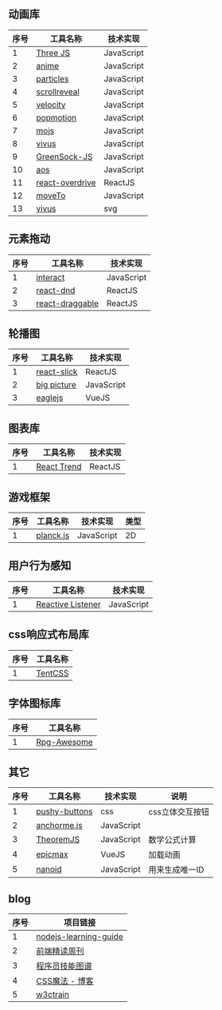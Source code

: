 ## 动画库

序号 | 工具名称 | 技术实现
--- | --- | ---
1 | [Three JS](https://github.com/mrdoob/three.js) | JavaScript
2 | [anime](https://github.com/juliangarnier/anime) | JavaScript
3 | [particles](https://github.com/VincentGarreau/particles.js) | JavaScript
4 | [scrollreveal](https://github.com/jlmakes/scrollreveal) | JavaScript
5 | [velocity](https://github.com/julianshapiro/velocity) | JavaScript
6 | [popmotion](https://github.com/Popmotion/popmotion) | JavaScript
7 | [mojs](https://github.com/legomushroom/mojs) | JavaScript
8 | [vivus](https://github.com/maxwellito/vivus) | JavaScript
9 | [GreenSock-JS](https://github.com/greensock/GreenSock-JS) | JavaScript
10 | [aos](https://github.com/michalsnik/aos) | JavaScript
11 | [react-overdrive](https://github.com/berzniz/react-overdrive) | ReactJS
12 | [moveTo](https://hsnaydd.github.io/moveTo/demo/)  | JavaScript
13 | [vivus](https://maxwellito.github.io/vivus/) | svg


## 元素拖动

序号 | 工具名称 | 技术实现
--- | --- | ---
1 | [interact](https://github.com/taye/interact.js)  | JavaScript
2 | [react-dnd](https://github.com/react-dnd/react-dnd) | ReactJS
3 | [react-draggable](https://github.com/mzabriskie/react-draggable) | ReactJS

## 轮播图

序号 | 工具名称 | 技术实现
--- | --- | ---
1 | [react-slick](https://github.com/akiran/react-slick) | ReactJS
2 | [big picture](https://henrygd.me/bigpicture/) | JavaScript 
3 | [eaglejs](https://zulko.github.io/eaglejs-demo/#/) | VueJS

## 图表库

序号 | 工具名称 | 技术实现
--- | --- | ---
1 | [React Trend](https://unsplash.github.io/react-trend/) | ReactJS

## 游戏框架

序号 | 工具名称 | 技术实现 | 类型
--- | --- | --- | ---
1 | [planck.js](http://piqnt.com/planck.js/) | JavaScript | 2D


## 用户行为感知
序号 | 工具名称 | 技术实现
--- | --- | ---
1 | [Reactive Listener](https://zurb.com/playground/reactive-animation-listener#) | JavaScript

## css响应式布局库

序号 | 工具名称
--- | ---
1 | [TentCSS](https://css.sitetent.com/)

## 字体图标库

序号 | 工具名称
--- | ---
1 | [Rpg-Awesome](http://nagoshiashumari.github.io/Rpg-Awesome/)

## 其它

序号 | 工具名称 | 技术实现 | 说明
--- | --- | --- | ---
1 | [pushy-buttons](https://iraul.github.io/pushy-buttons/) | css | css立体交互按钮
2 | [anchorme.js](http://alexcorvi.github.io/anchorme.js/) | JavaScript
3 | [TheoremJS](https://github.com/arguiot/TheoremJS) | JavaScript | 数学公式计算
4 | [epicmax](https://epic-spinners.epicmax.co/#/) | VueJS | 加载动画
5 | [nanoid](https://github.com/ai/nanoid) | JavaScript | 用来生成唯一ID

## blog

序号 | 项目链接
--- | ---
1 | [nodejs-learning-guide](https://github.com/chyingp/nodejs-learning-guide)
2 | [前端精读周刊](https://github.com/dt-fe/weekly)
3 | [程序员技能图谱](https://github.com/TeamStuQ/skill-map) 
4 | [CSS魔法 - 博客](https://github.com/cssmagic/blog)
5 | [w3ctrain](https://w3ctrain.com/)
